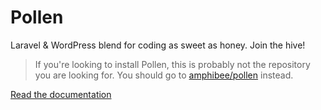 # Pollen

Laravel & WordPress blend for coding as sweet as honey. Join the hive!

>If you're looking to install Pollen, this is probably not the repository you are looking for. You should go to [amphibee/pollen](https://github.com/AmphiBee/pollen) instead.

[Read the documentation](https://github.com/AmphiBee/pollen-documentation)

